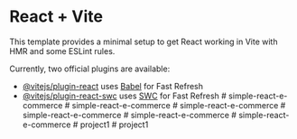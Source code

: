 # React + Vite

This template provides a minimal setup to get React working in Vite with HMR and some ESLint rules.

Currently, two official plugins are available:

- [@vitejs/plugin-react](https://github.com/vitejs/vite-plugin-react/blob/main/packages/plugin-react/README.md) uses [Babel](https://babeljs.io/) for Fast Refresh
- [@vitejs/plugin-react-swc](https://github.com/vitejs/vite-plugin-react-swc) uses [SWC](https://swc.rs/) for Fast Refresh
#   s i m p l e - r e a c t - e - c o m m e r c e  
 #   s i m p l e - r e a c t - e - c o m m e r c e  
 #   s i m p l e - r e a c t - e - c o m m e r c e  
 #   s i m p l e - r e a c t - e - c o m m e r c e  
 #   s i m p l e - r e a c t - e - c o m m e r c e  
 #   s i m p l e - r e a c t - e - c o m m e r c e  
 #   p r o j e c t 1  
 #   p r o j e c t 1  
 